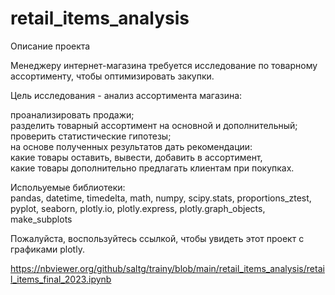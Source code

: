 # retail_items_analysis
Описание проекта

Менеджеру интернет-магазина требуется исследование по товарному ассортименту, чтобы оптимизировать закупки.

Цель исследования - анализ ассортимента магазина:

проанализировать продажи;  
разделить товарный ассортимент на основной и дополнительный;  
проверить статистические гипотезы;  
на основе полученных результатов дать рекомендации:  
какие товары оставить, вывести, добавить в ассортимент,  
какие товары дополнительно предлагать клиентам при покупках.

Испольуемые библиотеки:  
pandas, datetime, timedelta,  math,  numpy,  scipy.stats,  proportions_ztest,  
pyplot,  seaborn,  plotly.io,  plotly.express,  plotly.graph_objects,  make_subplots


Пожалуйста, воспользуйтесь ссылкой, чтобы увидеть этот проект с графиками plotly.

https://nbviewer.org/github/saltg/trainy/blob/main/retail_items_analysis/retail_items_final_2023.ipynb


